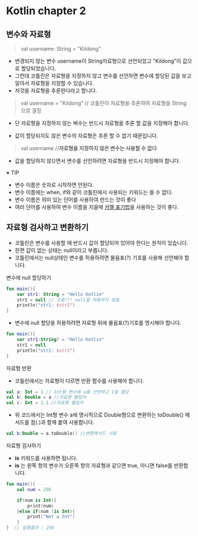 # **Kotlin chapter 2**
## **변수와 자료형**
> val username: String = "Kildong"
- 변경되지 않는 변수 username이 String자료형으로 선언되었고
"Kildong"이 값으로 할당되었습니다.
- 그런데 코틀린은 자료형을 지정하지 않고 변수를 선언하면 변수에 할당된 값을 보고 알아서 자료형을 지정할 수 있습니다. 
- 저것을 자료형을 추론한다라고 합니다.
> val username = "Kildong" // 코틀린이 자료형을 추론하여 자료형을 String 으로 결정
- 단 자료형을 지정하지 않는 벼수는 반드시 자료형을 추론 할 값을 지정해야 합니다. 

- 값이 할당되지도 않은 변수의 자료형은 추론 할 수 없기 때문입니다.
> val username //**자료형을 지정하지 않은 변수는 사용할 수 없다**

- 값을 할당하지 않으면서 변수를 선언하려면 자료형을 반드시 지정해야 합니다. 


※ TIP

- 변수 이름은 숫자로 시작하면 안된다.
- 변수 이름에는 when, if와 같이 코틀린에서 사용되는 키워드는 쓸 수 없다.
- 변수 이름은 의미 있는 단어를 사용하여 만드는 것이 좋다
- 여러 단어를 사용하여 변수 이름을 지을때 [카멜 표기법](https://sibalja.tistory.com/2)을 사용하는 것이 좋다.




## **자료형 검사하고 변환하기**
- 코틀린은 변수를 사용할 때 반드시 값이 할당되어 있어야 한다는 원칙이 있습니다. 
- 한편 값이 없는 상태는 null이라고 부릅니다. 
- 코틀린에서는 null상태인 변수를 허용하려면 물음표(?) 기호를 사용해 선언해야 합니다. 

 변수에 null 할당하기
```kotlin
fun main(){
    var str1: String = "Hello Kotlin"
    str1 = null // 오류!!! null을 허용하지 않음
    println("str1: $str1")
}
```

- 변수에 null 할당을 허용하려면 자료형 뒤에 물음표(?)기호를 명시해야 합니다.

```kotlin
fun main(){
    var str1:String? = "Hello Kotlin"
    str1 = null
    println("str1: $str1")
}
```

자료형 반환
- 코틀린에서는 자료형이 다르면 반환 함수를 사용해야 합니다.

```kotlin
val a: Int = 1 // Int형 변수에 a를 선언하고 1을 할당
val b: Double = a //자료형 불일치 
val c: Int = 1.1 //자료형 불일치
```

- 위 코드에서는 Int형 변수 a에 명시적으로 Double형으로 변환하는 toDouble() 메서드를 점(.)과 함께 붙여 사용합니다.

```kotlin
val b:Double = a.toDouble() //변환메서드 사용
```

자료형 검사하기
- **is** 키워드를 사용하면 됩니다.
- **is** 는 왼쪽 항의 변수가 오른쪽 항의 자료형과 같으면 true, 아니면 false를 반환합니다.

```kotlin
fun main(){
    val num = 256

    if(num is Int){
        print(num)
    }else if(num !is Int){
        print("Not a Int")
    }
}  // 실행결과 : 256
```
